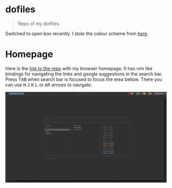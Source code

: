 # dofiles
> Repo of my dotfiles

Switched to open box recently.
I stole the colour scheme from [here](https://www.reddit.com/r/unixporn/comments/8bjn24/i3gaps_polybar_hybrid/).

# Homepage
Here is the [link to the repo](https://github.com/vulgrim/homepage) with my browser homepage. It has vim like bindings for navigating the links and google suggestions in the search bar. Press <kbd>TAB</kbd> when search bar is focused to focus the erea bellow. There you can use  <kbd>H</kbd> <kbd>J</kbd> <kbd>K</kbd> <kbd>L</kbd> or <kbd>AR</kbd> *arrows* to navigate. 


![](home.png)
